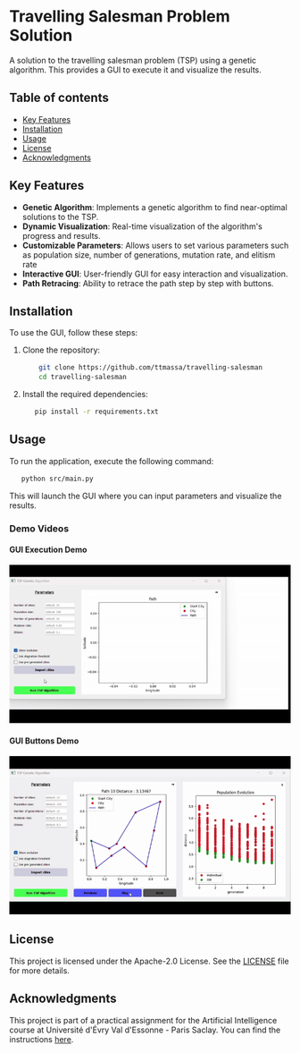 # Travelling Salesman Problem Solution

A solution to the travelling salesman problem (TSP) using a genetic algorithm. This provides a GUI to execute it and visualize the results.

## Table of contents

- [Key Features](#key-features)
- [Installation](#installation)
- [Usage](#usage)
- [License](#license)
- [Acknowledgments](#acknowledgments)

## Key Features

- **Genetic Algorithm**: Implements a genetic algorithm to find near-optimal solutions to the TSP.
- **Dynamic Visualization**: Real-time visualization of the algorithm's progress and results.
- **Customizable Parameters**: Allows users to set various parameters such as population size, number of generations, mutation rate, and elitism rate
- **Interactive GUI**: User-friendly GUI for easy interaction and visualization.
- **Path Retracing**: Ability to retrace the path step by step with buttons.

## Installation

To use the GUI, follow these steps:

1. Clone the repository:

   ```sh
       git clone https://github.com/ttmassa/travelling-salesman
       cd travelling-salesman
   ```

2. Install the required dependencies:
   ```sh
      pip install -r requirements.txt
   ```

## Usage

To run the application, execute the following command:

   ```sh
      python src/main.py
   ```
This will launch the GUI where you can input parameters and visualize the results. 

### Demo Videos

#### GUI Execution Demo
![GUI Execution Demo](docs/gui_execution_demo.gif)

#### GUI Buttons Demo
![GUI Buttons Demo](docs/gui_buttons_demo.gif)

## License

This project is licensed under the Apache-2.0 License. See the [LICENSE](LICENSE) file for more details.

## Acknowledgments

This project is part of a practical assignment for the Artificial Intelligence course at Université d'Évry Val d'Essonne - Paris Saclay. You can find the instructions [here](https://sites.google.com/site/bhanczarhomepage/teaching/l3-ia).
